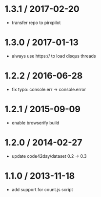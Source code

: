 
1.3.1 / 2017-02-20
==================

 * transfer repo to pirxpilot

1.3.0 / 2017-01-13
==================

 * always use https:// to load disqus threads

1.2.2 / 2016-06-28
==================

 * fix typo: console.err -> console.error

1.2.1 / 2015-09-09
==================

 * enable browserify build

1.2.0 / 2014-02-27
==================

 * update code42day/dataset 0.2 -> 0.3

1.1.0 / 2013-11-18 
==================

 * add support for count.js script
